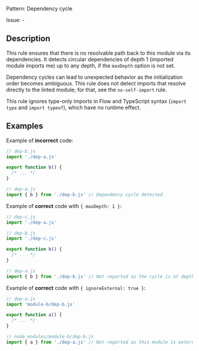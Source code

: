 Pattern: Dependency cycle

Issue: -

## Description

This rule ensures that there is no resolvable path back to this module via its dependencies. It detects circular dependencies of depth 1 (imported module imports me) up to any depth, if the `maxDepth` option is not set.

Dependency cycles can lead to unexpected behavior as the initialization order becomes ambiguous. This rule does not detect imports that resolve directly to the linted module; for that, see the `no-self-import` rule.

This rule ignores type-only imports in Flow and TypeScript syntax (`import type` and `import typeof`), which have no runtime effect.

## Examples

Example of **incorrect** code:
```js
// dep-b.js
import './dep-a.js'

export function b() {
  /* ... */
}

// dep-a.js
import { b } from './dep-b.js' // Dependency cycle detected
```

Example of **correct** code with `{ maxDepth: 1 }`:
```js
// dep-c.js
import './dep-a.js'

// dep-b.js
import './dep-c.js'

export function b() {
  /* ... */
}

// dep-a.js
import { b } from './dep-b.js' // Not reported as the cycle is at depth 2
```

Example of **correct** code with `{ ignoreExternal: true }`:
```js
// dep-a.js
import 'module-b/dep-b.js'

export function a() {
  /* ... */
}

// node_modules/module-b/dep-b.js
import { a } from './dep-a.js' // Not reported as this module is external
```